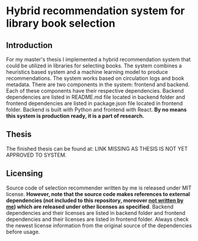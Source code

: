 # Hybrid recommendation system for library book selection

## Introduction

For my master's thesis I implemented a hybrid recommendation system that could be utilized in libraries for selecting books. The system combines a heuristics based system and a machine learning model to produce recommendations. The system works based on circulation logs and book metadata. There are two components in the system: frontend and backend. Each of these components have their respective dependencies. Backend dependencies are listed in README.md file located in backend folder and frontend dependencies are listed in package.json file located in frontend folder. Backend is built with Python and frontend with React. <b>By no means this system is production ready, it is a part of research.</b>

## Thesis

The finished thesis can be found at: LINK MISSING AS THESIS IS NOT YET APPROVED TO SYSTEM.

## Licensing

Source code of selection recommender written by me is released under MIT license. <b>However, note that the source code makes references to external dependencies (not included to this repository, moreover <u>not written by me</u>) which are released under other licenses as specified</b>. Backend dependencies and their licenses are listed in backend folder and frontend dependencies and their licenses are listed in frontend folder. Always check the newest license information from the original source of the dependencies before usage.
